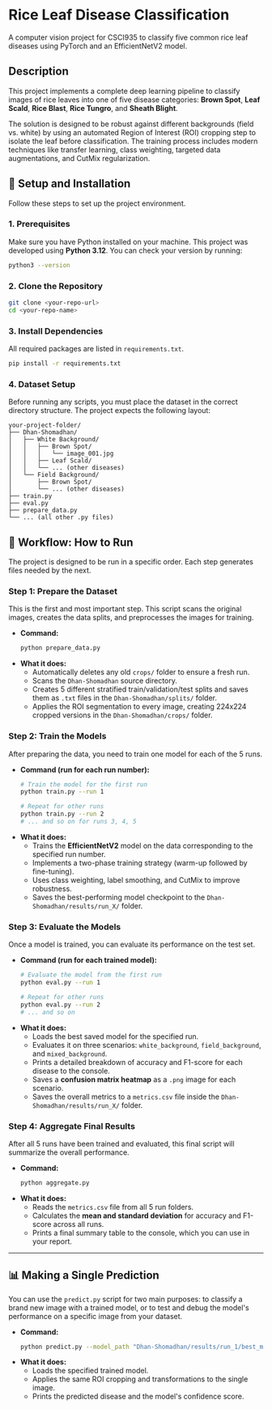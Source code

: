 # Rice Leaf Disease Classification

A computer vision project for CSCI935 to classify five common rice leaf diseases using PyTorch and an EfficientNetV2 model.

## Description

This project implements a complete deep learning pipeline to classify images of rice leaves into one of five disease categories: **Brown Spot**, **Leaf Scald**, **Rice Blast**, **Rice Tungro**, and **Sheath Blight**.

The solution is designed to be robust against different backgrounds (field vs. white) by using an automated Region of Interest (ROI) cropping step to isolate the leaf before classification. The training process includes modern techniques like transfer learning, class weighting, targeted data augmentations, and CutMix regularization.

## 🔧 Setup and Installation

Follow these steps to set up the project environment.

### 1\. Prerequisites

Make sure you have Python installed on your machine. This project was developed using **Python 3.12**. You can check your version by running:

```bash
python3 --version
```

### 2\. Clone the Repository

```bash
git clone <your-repo-url>
cd <your-repo-name>
```

### 3\. Install Dependencies

All required packages are listed in `requirements.txt`. 

```bash
pip install -r requirements.txt
```

### 4\. Dataset Setup

Before running any scripts, you must place the dataset in the correct directory structure. The project expects the following layout:

```
your-project-folder/
├── Dhan-Shomadhan/
│   ├── White Background/
│   │   ├── Brown Spot/
│   │   │   └── image_001.jpg
│   │   ├── Leaf Scald/
│   │   └── ... (other diseases)
│   └── Field Background/
│       ├── Brown Spot/
│       └── ... (other diseases)
├── train.py
├── eval.py
├── prepare_data.py
└── ... (all other .py files)
```

## 🚀 Workflow: How to Run

The project is designed to be run in a specific order. Each step generates files needed by the next.

### Step 1: Prepare the Dataset

This is the first and most important step. This script scans the original images, creates the data splits, and preprocesses the images for training.

  * **Command:**
    ```bash
    python prepare_data.py
    ```
  * **What it does:**
      * Automatically deletes any old `crops/` folder to ensure a fresh run.
      * Scans the `Dhan-Shomadhan` source directory.
      * Creates 5 different stratified train/validation/test splits and saves them as `.txt` files in the `Dhan-Shomadhan/splits/` folder.
      * Applies the ROI segmentation to every image, creating 224x224 cropped versions in the `Dhan-Shomadhan/crops/` folder.

### Step 2: Train the Models

After preparing the data, you need to train one model for each of the 5 runs.

  * **Command (run for each run number):**
    ```bash
    # Train the model for the first run
    python train.py --run 1

    # Repeat for other runs
    python train.py --run 2
    # ... and so on for runs 3, 4, 5
    ```
  * **What it does:**
      * Trains the **EfficientNetV2** model on the data corresponding to the specified run number.
      * Implements a two-phase training strategy (warm-up followed by fine-tuning).
      * Uses class weighting, label smoothing, and CutMix to improve robustness.
      * Saves the best-performing model checkpoint to the `Dhan-Shomadhan/results/run_X/` folder.

### Step 3: Evaluate the Models

Once a model is trained, you can evaluate its performance on the test set.

  * **Command (run for each trained model):**
    ```bash
    # Evaluate the model from the first run
    python eval.py --run 1

    # Repeat for other runs
    python eval.py --run 2
    # ... and so on
    ```
  * **What it does:**
      * Loads the best saved model for the specified run.
      * Evaluates it on three scenarios: `white_background`, `field_background`, and `mixed_background`.
      * Prints a detailed breakdown of accuracy and F1-score for each disease to the console.
      * Saves a **confusion matrix heatmap** as a `.png` image for each scenario.
      * Saves the overall metrics to a `metrics.csv` file inside the `Dhan-Shomadhan/results/run_X/` folder.

### Step 4: Aggregate Final Results

After all 5 runs have been trained and evaluated, this final script will summarize the overall performance.

  * **Command:**
    ```bash
    python aggregate.py
    ```
  * **What it does:**
      * Reads the `metrics.csv` file from all 5 run folders.
      * Calculates the **mean and standard deviation** for accuracy and F1-score across all runs.
      * Prints a final summary table to the console, which you can use in your report.

-----

## 📊 Making a Single Prediction

You can use the `predict.py` script for two main purposes: to classify a brand new image with a trained model, or to test and debug the model's performance on a specific image from your dataset.

  * **Command:**
    ```bash
    python predict.py --model_path "Dhan-Shomadhan/results/run_1/best_model.pt" --image_path "path/to/your/image.jpg"
    ```
  * **What it does:**
      * Loads the specified trained model.
      * Applies the same ROI cropping and transformations to the single image.
      * Prints the predicted disease and the model's confidence score.
